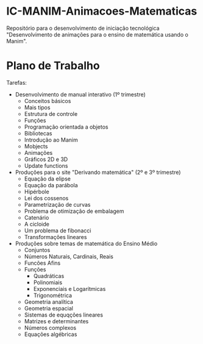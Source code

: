 # IC-MANIM-Animacoes-Matematicas
Repositório para o desenvolvimento de iniciação tecnológica "Desenvolvimento de animações para o ensino de matemática usando o Manim".

# Plano de Trabalho

Tarefas:
- Desenvolvimento de manual interativo (1º trimestre)
  - Conceitos básicos
  - Mais tipos
  - Estrutura de controle
  - Funções
  - Programação orientada a objetos
  - Bibliotecas
  - Introdução ao Manim
  - Mobjects
  - Animações
  - Gráficos 2D e 3D
  - Update functions
- Produções para o site "Derivando matemática" (2º e 3º trimestre)
  - Equação da elipse
  - Equação da parábola
  - Hipérbole
  - Lei dos cossenos
  - Parametrização de curvas
  - Problema de otimização de embalagem
  - Catenário
  - A cicloide
  - Um problema de fibonacci
  - Transformações lineares
- Produções sobre temas de matemática do Ensino Médio
  - Conjuntos
  - Números Naturais, Cardinais, Reais
  - Funcões Afins
  - Funções 
    - Quadráticas
    - Polinomiais 
    - Exponenciais e Logarítmicas
    - Trigonométrica
  - Geometria analítica
  - Geometria espacial
  - Sistemas de equqções lineares
  - Matrizes e determinantes
  - Números complexos
  - Equações algébricas

